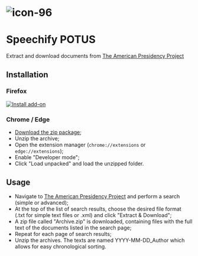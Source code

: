 <base target="_blank">

# ![icon-96](https://github.com/fmoncomble/usprez_speechify/assets/59739627/45a9303a-6e78-4ae5-b99e-4034e0341eb8)

# Speechify POTUS
Extract and download documents from [The American Presidency Project](https://www.presidency.ucsb.edu/)


## Installation
### Firefox
[![Install add-on](https://user-images.githubusercontent.com/59739627/266694762-be8788da-7b26-4eb8-bee4-cb73cb32293d.png)](https://github.com/fmoncomble/usprez_speechify/releases/latest/download/usprez_speechify_firefox.xpi)
### Chrome / Edge
- [Download the zip package](https://github.com/fmoncomble/usprez_speechify/releases/latest/download/usprez_speechify_chrome.zip);
- Unzip the archive;
- Open the extension manager (`chrome://extensions` or `edge://extensions`);
- Enable "Developer mode";
- Click "Load unpacked" and load the unzipped folder.

## Usage
- Navigate to [The American Presidency Project](https://www.presidency.ucsb.edu/) and perform a search (simple or advanced);
- At the top of the list of search results, choose the desired file format (.txt for simple text files or .xml) and click "Extract & Download";
- A zip file called "Archive.zip" is downloaded, containing files with the full text of the documents listed in the search page;
- Repeat for each page of search results;
- Unzip the archives. The texts are named YYYY-MM-DD_Author which allows for easy chronological sorting.
